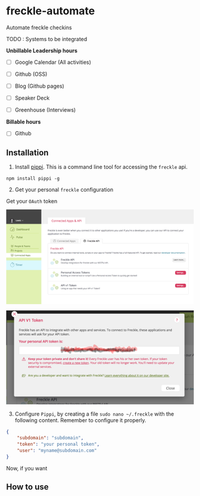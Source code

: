 # freckle-automate
Automate freckle checkins

TODO : Systems to be integrated

**Unbillable Leadership hours**

- [ ] Google Calendar (All activities)
- [ ] Github (OSS)
- [ ] Blog (Github pages)
- [ ] Speaker Deck 
- [ ] Greenhouse (Interviews)



**Billable hours**

- [ ] Github


## Installation

1. Install [pippi](https://github.com/sirkitree/pippi). This is a command line tool for accessing the
`freckle` api.

```shell
npm install pippi -g
```
2. Get your personal `freckle` configuration 

Get your `OAuth` token

![freckle 1](freckle_1.png) 

![freckle 2](freckle_2.png) 


3. Configure `Pippi`, by creating a file `sudo nano ~/.freckle` with the following content. Remember to configure it properly.

```json
{
    "subdomain": "subdomain",
    "token": "your personal token",
    "user": "myname@subdomain.com"
}
```

Now, if you want 


## How to use



